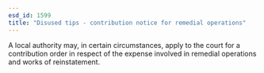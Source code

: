 ```yaml
---
esd_id: 1599
title: "Disused tips - contribution notice for remedial operations"
---
```


A local authority may, in certain circumstances, apply to the court for a contribution order in respect of the expense involved in remedial operations and works of reinstatement.

